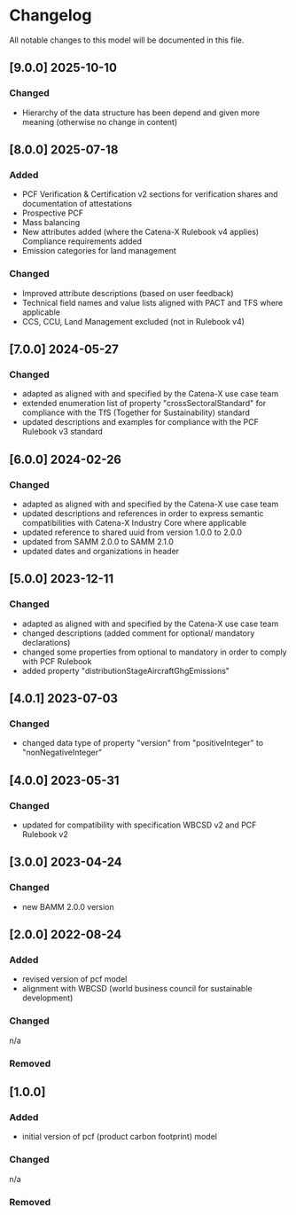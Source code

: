# Changelog
All notable changes to this model will be documented in this file.

## [9.0.0] 2025-10-10

### Changed

- Hierarchy of the data structure has been depend and given more meaning (otherwise no change in content)

## [8.0.0] 2025-07-18

### Added

- PCF Verification & Certification v2 sections for verification shares and documentation of attestations
- Prospective PCF
- Mass balancing
- New attributes added (where the Catena-X Rulebook v4 applies) Compliance requirements added
- Emission categories for land management

### Changed

- Improved attribute descriptions (based on user feedback)
- Technical field names and value lists aligned with PACT and TFS where applicable
- CCS, CCU, Land Management excluded (not in Rulebook v4)

## [7.0.0] 2024-05-27

### Changed

- adapted as aligned with and specified by the Catena-X use case team
- extended enumeration list of property "crossSectoralStandard" for compliance with the TfS (Together for Sustainability) standard
- updated descriptions and examples for compliance with the PCF Rulebook v3 standard

## [6.0.0] 2024-02-26

### Changed

- adapted as aligned with and specified by the Catena-X use case team
- updated descriptions and references in order to express semantic compatibilities with Catena-X Industry Core where applicable
- updated reference to shared uuid from version 1.0.0 to 2.0.0
- updated from SAMM 2.0.0 to SAMM 2.1.0
- updated dates and organizations in header 

## [5.0.0] 2023-12-11

### Changed

- adapted as aligned with and specified by the Catena-X use case team
- changed descriptions (added comment for optional/ mandatory declarations)
- changed some properties from optional to mandatory in order to comply with PCF Rulebook
- added property "distributionStageAircraftGhgEmissions" 

## [4.0.1] 2023-07-03

### Changed

- changed data type of property "version" from "positiveInteger" to "nonNegativeInteger"

## [4.0.0] 2023-05-31

### Changed

- updated for compatibility with specification WBCSD v2 and PCF Rulebook v2

## [3.0.0] 2023-04-24

### Changed

- new BAMM 2.0.0 version

## [2.0.0] 2022-08-24

### Added

- revised version of pcf model
- alignment with WBCSD (world business council for sustainable development)

### Changed

n/a

### Removed

## [1.0.0]

### Added

- initial version of pcf (product carbon footprint) model

### Changed

n/a

### Removed
